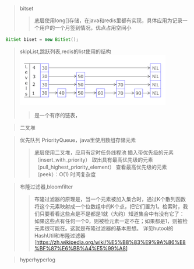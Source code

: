 >bitset
>>底层使用long[]存储，在java和redis里都有实现，具体应用为记录一个用户的一个月签到情况，优点占用空间小
```java
BitSet biset = new BitSet();

```

>skipList,跳跃列表,redis的list使用的结构
![跳跃列表](../pic/400px-Skip_list_add_element-en.gif)
>>是一个有序的链表，

>二叉堆
>>

>优先队列 PriorityQueue，java里使用数组存储元素
>>底层使用二叉堆，应用有定时任务线程池
>>插入带优先级的元素（insert_with_priority）
  取出具有最高优先级的元素（pull_highest_priority_element）
  查看最高优先级的元素（peek）：O(1) 时间复杂度
  
  
>布隆过滤器,bloomfilter
>>布隆过滤器的原理是，当一个元素被加入集合时，通过K个散列函数将这个元素映射成一个位数组中的K个点，把它们置为1。检索时，我们只要看看这些点是不是都是1就（大约）知道集合中有没有它了：如果这些点有任何一个0，则被检元素一定不在；如果都是1，则被检元素很可能在。这就是布隆过滤器的基本思想。
详见hutool的HashUtil和布隆过滤器
[https://zh.wikipedia.org/wiki/%E5%B8%83%E9%9A%86%E8%BF%87%E6%BB%A4%E5%99%A8]


>hyperhyperlog

>
